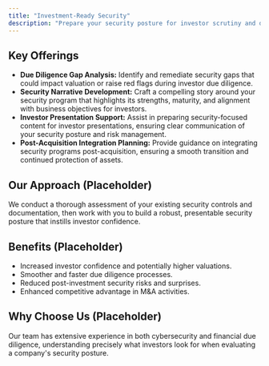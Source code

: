 ```yaml
---
title: "Investment-Ready Security"
description: "Prepare your security posture for investor scrutiny and due diligence."
---
```


## Key Offerings

*   **Due Diligence Gap Analysis:** Identify and remediate security gaps that could impact valuation or raise red flags during investor due diligence.
*   **Security Narrative Development:** Craft a compelling story around your security program that highlights its strengths, maturity, and alignment with business objectives for investors.
*   **Investor Presentation Support:** Assist in preparing security-focused content for investor presentations, ensuring clear communication of your security posture and risk management.
*   **Post-Acquisition Integration Planning:** Provide guidance on integrating security programs post-acquisition, ensuring a smooth transition and continued protection of assets.

## Our Approach (Placeholder)
We conduct a thorough assessment of your existing security controls and documentation, then work with you to build a robust, presentable security posture that instills investor confidence.

## Benefits (Placeholder)
*   Increased investor confidence and potentially higher valuations.
*   Smoother and faster due diligence processes.
*   Reduced post-investment security risks and surprises.
*   Enhanced competitive advantage in M&A activities.

## Why Choose Us (Placeholder)
Our team has extensive experience in both cybersecurity and financial due diligence, understanding precisely what investors look for when evaluating a company's security posture.
